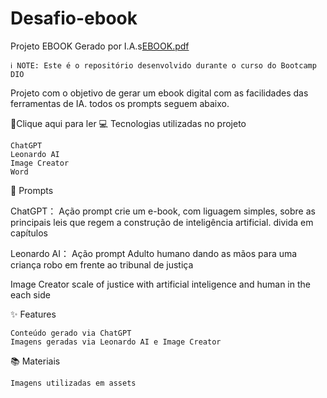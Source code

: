 # Desafio-ebook

Projeto EBOOK Gerado por I.A.s[EBOOK.pdf](https://github.com/user-attachments/files/18421999/EBOOK.pdf)


    ℹ️ NOTE: Este é o repositório desenvolvido durante o curso do Bootcamp DIO
    
Projeto com o objetivo de gerar um ebook digital com as facilidades das ferramentas de IA. todos os prompts seguem abaixo.

📕Clique aqui para ler
💻 Tecnologias utilizadas no projeto

    ChatGPT
    Leonardo AI
    Image Creator
    Word

🧠 Prompts

ChatGPT：
Ação 	prompt
crie um e-book, com liguagem simples, sobre as principais leis que regem a construção de inteligência artificial. divida em capítulos

Leonardo AI：
Ação 	prompt
Adulto humano dando as mãos para uma criança robo em frente ao tribunal de justiça

Image Creator
scale of justice with artificial inteligence and human in the each side

✨ Features

    Conteúdo gerado via ChatGPT
    Imagens geradas via Leonardo AI e Image Creator

📚 Materiais

    Imagens utilizadas em assets
    
